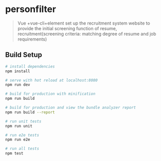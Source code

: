 # personfilter

>Vue +vue-cli+element set up the recruitment system website to provide the initial screening function of resume, recruitment(screening criteria: matching degree of resume and job requirements)

## Build Setup

``` bash
# install dependencies
npm install

# serve with hot reload at localhost:8080
npm run dev

# build for production with minification
npm run build

# build for production and view the bundle analyzer report
npm run build --report

# run unit tests
npm run unit

# run e2e tests
npm run e2e

# run all tests
npm test
```

